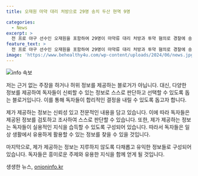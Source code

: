 ```yaml
---
title: 오재원 마약 대리 처방으로 29명 송치 두산 현역 9명

categories:
  - News
excerpt: >
  전 프로 야구 선수인 오재원을 포함하여 29명이 마약류 대리 처방과 투약 혐의로 경찰에 송치되었다. 이들은 안면도 소속 야구선수 9명과 야구 아카데미 학부모까지 포함돼 있다. 오재원은 지인인 한 병원장으로부터 대량의 마약류를 구매한 것으로 조사됐으며, 에토미데이트를 판매한 병원장 또한 검찰에 송치되었다. 또한 필로폰을 판매한 사업가와 유흥업소 종사자 등 3명은 구속 상태로 검찰에 넘겨졌다. 오재원은 2007년부터 2022년까지 두산베어스에서 활동한 전국대표로, 2014년 아시안게임과 2015년 프리미어12에서도 활약한 바 있다.
feature_text: >
  전 프로 야구 선수인 오재원을 포함하여 29명이 마약류 대리 처방과 투약 혐의로 경찰에 송치되었다. 이들은 안면도 소속 야구선수 9명과 야구 아카데미 학부모까지 포함돼 있다. 오재원은 지인인 한 병원장으로부터 대량의 마약류를 구매한 것으로 조사됐으며, 에토미데이트를 판매한 병원장 또한 검찰에 송치되었다. 또한 필로폰을 판매한 사업가와 유흥업소 종사자 등 3명은 구속 상태로 검찰에 넘겨졌다. 오재원은 2007년부터 2022년까지 두산베어스에서 활동한 전국대표로, 2014년 아시안게임과 2015년 프리미어12에서도 활약한 바 있다.
image: 'https://www.behealthy4u.com/wp-content/uploads/2024/06/news.jpg'
---
```


<p><img src="https://www.behealthy4u.com/wp-content/uploads/2024/06/news.jpg" alt="info 속보" /></p>

<p>저는 근거 없는 주장을 하거나 허위 정보를 제공하는 블로거가 아닙니다. 대신, 다양한 정보를 제공하여 독자들이 신뢰할 수 있는 정보로 스스로 판단하고 선택할 수 있도록 돕는 블로거입니다. 이를 통해 독자들이 합리적인 결정을 내릴 수 있도록 돕고자 합니다. </p>

<p>제가 제공하는 정보는 신뢰성 있고 전문적인 내용을 담고 있습니다. 이에 따라 독자들은 제공된 정보를 검토하고 조사하여 스스로 판단할 수 있습니다. 또한, 제가 제공하는 정보는 독자들이 실용적인 지식을 습득할 수 있도록 구성되어 있습니다. 따라서 독자들은 일상 생활에서 유용하게 활용할 수 있는 정보를 찾을 수 있을 것입니다.</p>

<p>마지막으로, 제가 제공하는 정보는 지루하지 않도록 다채롭고 유익한 정보들로 구성되어 있습니다. 독자들은 흥미로운 주제와 유용한 지식을 함께 얻게 될 것입니다.</p>
생생한 뉴스, <a href="https://onioninfo.kr" rel="dofollow">onioninfo.kr</a>



